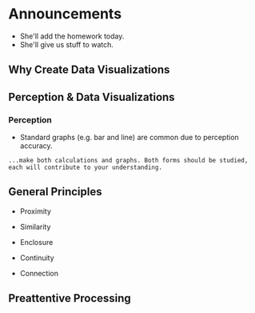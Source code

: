 # Announcements

- She'll add the homework today.
- She'll give us stuff to watch.

## Why Create Data Visualizations

## Perception & Data Visualizations

### Perception

 - Standard graphs (e.g. bar and line) are common due to perception accuracy.
 
 ```
 ...make both calculations and graphs. Both forms should be studied, each will contribute to your understanding.
 ```

## General Principles

- Proximity

- Similarity

- Enclosure

- Continuity

- Connection

## Preattentive Processing
